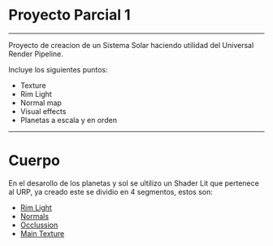# Proyecto Parcial 1

___

Proyecto de creacion de un Sistema Solar haciendo utilidad del Universal Render Pipeline.

Incluye los siguientes puntos:
- Texture
- Rim Light
- Normal map
- Visual effects
- Planetas a escala y en orden
___

# Cuerpo

En el desarollo de los planetas y sol se ultilizo un Shader Lit que pertenece al URP, ya creado este se dividio en 4 segmentos, estos son:
- [Rim Light](https://ibb.co/7jPRskg)
- [Normals](https://ibb.co/0Y6Yp2q)
- [Occlussion](https://ibb.co/GWZnxFX)
- [Main Texture](https://ibb.co/n3yXYGK)






